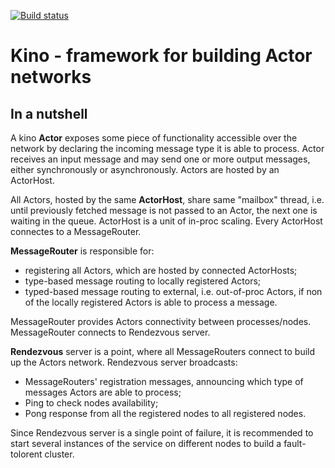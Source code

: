 [![Build status](https://ci.appveyor.com/api/projects/status/khn5imataa5uw4oj?svg=true)](https://ci.appveyor.com/project/iiwaasnet/kino)
# Kino - framework for building Actor networks

## In a nutshell

A kino **Actor** exposes some piece of functionality accessible over the network by declaring the incoming message type it is able to process. 
Actor receives an input message and may send one or more output messages, either synchronously or asynchronously. Actors are hosted by an ActorHost.


All Actors, hosted by the same **ActorHost**, share same "mailbox" thread, i.e. until previously fetched message is not passed to an Actor, the next one is waiting in the queue.
ActorHost is a unit of in-proc scaling. Every ActorHost connectes to a MessageRouter.


**MessageRouter** is responsible for:
  * registering all Actors, which are hosted by connected ActorHosts;
  * type-based message routing to locally registered Actors;
  * typed-based message routing to external, i.e. out-of-proc Actors, if non of the locally registered Actors is able to process a message.

MessageRouter provides Actors connectivity between processes/nodes. MessageRouter connects to Rendezvous server.


**Rendezvous** server is a point, where all MessageRouters connect to build up the Actors network. 
Rendezvous server broadcasts:
  * MessageRouters' registration messages, announcing which type of messages Actors are able to process;
  * Ping to check nodes availability;
  * Pong response from all the registered nodes to all registered nodes.

Since Rendezvous server is a single point of failure, it is recommended to start several instances of the service on different nodes to build a fault-tolorent cluster.
